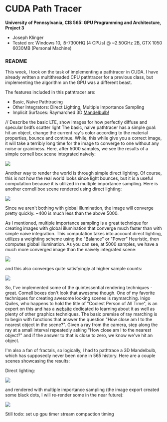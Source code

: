 CUDA Path Tracer
================

**University of Pennsylvania, CIS 565: GPU Programming and Architecture, Project 3**

* Joseph Klinger
* Tested on: Windows 10, i5-7300HQ (4 CPUs) @ ~2.50GHz 2B, GTX 1050 6030MB (Personal Machine)

### README

This week, I took on the task of implementing a pathtracer in CUDA. I have already written a multithreaded CPU pathtracer for a previous class,
but implementing the algorithm on the GPU was a different beast.

The features included in this pathtracer are:
- Basic, Naive Pathtracing
- Other Integrators: Direct Lighting, Multiple Importance Sampling
- Implicit Surfaces: Raymarched 3D [Mandelbulb!](http://www.skytopia.com/project/fractal/mandelbulb.html)

// Describe the basic LTE, show images for how perfectly diffuse and specular brdfs scatter light
The basic, naive pathtracer has a simple goal: hit an object, change the current ray's color according to the material properties, bounce and continue.
While, this while give you a correct image, it will take a terribly long time for the image to converge to one without any noise or graininess. Here, after 5000 samples,
we see the results of a simple cornell box scene integrated naively:

![](img/cornellBox_5000samples_MatchesReference.png)

Another way to render the world is through simple direct lighting. Of course, this is not how the real world looks since light bounces, but it is a useful computation
because it is utilized in multiple importance sampling. Here is another cornell box scene rendered using direct lighting:

![](img/cornellBox_DL_400samp.png)

Since we aren't bothing with global illumination, the image will converge pretty quickly. ~400 is much less than the above 5000.

As I mentioned, multiple importance sampling is a great technique for creating images with global illumination that converge much faster than with simple naive integration.
This computation takes into account direct lighting, utilizes a weighting scheme using the "Balance" or "Power" Heuristic, then computes global illumination. As you can see,
at 5000 samples, we have a much more converged image than the naively integrated scene:

![](img/cornell_MIS_5000samp.png)

and this also converges quite satisfyingly at higher sample counts:

![](img/cornell_MIS_20000samp.png)

So, I've implemented some of the quintessential rendering techniques - great. Cornell boxes don't look that awesome though. One of my favorite techniques for creating
awesome looking scenes is raymarching. Inigo Quiles, who happens to hold the title of "Coolest Person of All Time", is an expert on this and has a [website](http://iquilezles.org/www/) dedicated to learning about
it as well as plenty of other graphics techniques. The basic premise of ray marching is to begin with functions that answer the question "How close am I to the nearest object in the scene?".
Given a ray from the camera, step along the ray at a small interval repeatedly asking "How close am I to the nearest object?" and if the answer to that is close to zero, we know we've
hit an object.

I'm also a fan of fractals, so logically, I had to pathtrace a 3D Mandelbulb, which has supposedly never been done in 565 history. Here are a couple scenes showcasing the results:

Direct lighting:

![](img/Mandelbulb_3PtLighting_DL_500samp.png)

and rendered with multiple importance sampling (the image export created some black dots, I will re-render some in the near future):

![](mandelbulb_cornell_MIS5000samp.png)

Still todo:
set up gpu timer
stream compaction timing
